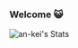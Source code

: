 ### Welcome 😺

<!-- Hi, I'm a graduate student specializing in NLP/linguistics at Inalco, Paris. -->

![an-kei's Stats](https://github-readme-stats.vercel.app/api?username=an-kei&theme=nord&show_icons=true&hide_border=true&count_private=true)

<!--
**an-kei/an-kei** is a ✨ _special_ ✨ repository because its `README.md` (this file) appears on your GitHub profile.

Here are some ideas to get you started:

- 🔭 I’m currently working on ...
- 🌱 I’m currently learning ...
- 👯 I’m looking to collaborate on ...
- 🤔 I’m looking for help with ...
- 💬 Ask me about ...
- 📫 How to reach me: ...
- 😄 Pronouns: ...
- ⚡ Fun fact: ...
-->

